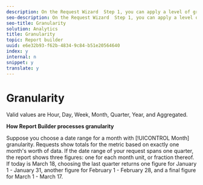 ```yaml
---
description: On the Request Wizard  Step 1, you can apply a level of granularity to the data request. Granularity specifies the level of time-based detail that is included in the report.
seo-description: On the Request Wizard  Step 1, you can apply a level of granularity to the data request. Granularity specifies the level of time-based detail that is included in the report.
seo-title: Granularity
solution: Analytics
title: Granularity
topic: Report builder
uuid: e6e32b93-f62b-4834-9c84-b51e20564640
index: y
internal: n
snippet: y
translate: y
---
```


# Granularity

Valid values are Hour, Day, Week, Month, Quarter, Year, and Aggregated. 

**How Report Builder processes granularity** 

Suppose you choose a date range for a month with [!UICONTROL  Month] granularity. Requests show totals for the metric based on exactly one month's worth of data. If the date range of your request spans one quarter, the report shows three figures: one for each month unit, or fraction thereof. If today is March 18, choosing the last quarter returns one figure for January 1 - January 31, another figure for February 1 - February 28, and a final figure for March 1 - March 17. 
